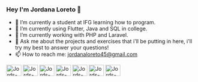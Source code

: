 ### Hey I'm Jordana Loreto 👋

- 🔭 I’m currently a student at IFG learning how to program.
- 🌱 I’m currently using Flutter, Java and SQL in college. 
- 🌱 I’m currently working with PHP and Laravel. 
- 💬 Ask me about the projects and exercises that i'll be putting in here,  i'll try my best to answer your questions!
- 📫 How to reach me: jordanaloreto45@gmail.com

<div style="display": inline_block">
 <img align="center" alt="Jords-C" height="30" width="40" src="https://cdn.jsdelivr.net/gh/devicons/devicon/icons/c/c-original.svg" />
 <img align="center" alt="Jords-C" height="30" width="40"  src="https://cdn.jsdelivr.net/gh/devicons/devicon/icons/dart/dart-original.svg" />
  <img align="center" alt="Jords-C" height="30" width="40" src="https://cdn.jsdelivr.net/gh/devicons/devicon/icons/flutter/flutter-original.svg" />
  <img align="center" alt="Jords-C" height="30" width="40" src="https://cdn.jsdelivr.net/gh/devicons/devicon/icons/java/java-original-wordmark.svg" />
  <img align="center" alt="Jords-C" height="30" width="40" src="https://cdn.jsdelivr.net/gh/devicons/devicon/icons/spring/spring-original.svg" />
  <img align="center" alt="Jords-C" height="30" width="40" src="https://upload.wikimedia.org/wikipedia/commons/thumb/7/76/Vaadin_Logo.svg/1200px-Vaadin_Logo.svg.png" />
  <img align="center" alt="Jords-C" height="30" width="40" src="https://cdn.jsdelivr.net/gh/devicons/devicon/icons/postgresql/postgresql-original-wordmark.svg" />
</div>

##
